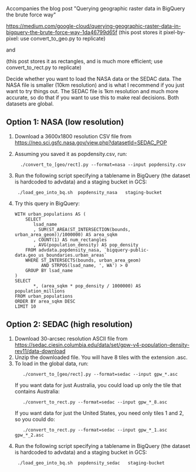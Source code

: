 Accompanies the blog post  "Querying geographic raster data in BigQuery the brute force way"

https://medium.com/google-cloud/querying-geographic-raster-data-in-bigquery-the-brute-force-way-1da46799d65f
(this post stores it pixel-by-pixel: use convert_to_geo.py to replicate)

and


(this post stores it as rectangles, and is much more efficient; use convert_to_rect.py to replicate)


Decide whether you want to load the NASA data or the SEDAC data.
The NASA file is smaller (10km resolution) and is what I recommend if you just want to try things out. The SEDAC file is 1km resolution and much more accurate, so do that if you want to use this to make real decisions.
Both datasets are global.

## Option 1: NASA (low resolution)

1. Download a 3600x1800 resolution CSV file from https://neo.sci.gsfc.nasa.gov/view.php?datasetId=SEDAC_POP
2. Assuming you saved it as popdensity.csv, run:
    ```
      ./convert_to_[geo/rect].py --format=nasa --input popdensity.csv
    ```
3. Run the following script specifying a tablename in BigQuery (the dataset is hardcoded to advdata) and a staging bucket in GCS:
     ```
      ./load_geo_into_bq.sh  popdensity_nasa   staging-bucket
    ```

4. Try this query in BigQuery:
    ```
    WITH urban_populations AS (
        SELECT 
           lsad_name
           , SUM(ST_AREA(ST_INTERSECTION(bounds, urban_area_geom))/1000000) AS area_sqkm
           , COUNT(1) AS num_rectangles
           , AVG(population_density) AS pop_density
        FROM advdata.popdensity_nasa, `bigquery-public-data.geo_us_boundaries.urban_areas`
        WHERE ST_INTERSECTS(bounds, urban_area_geom) 
              AND STRPOS(lsad_name, ', WA') > 0
        GROUP BY lsad_name
    )
    SELECT 
           *, (area_sqkm * pop_density / 1000000) AS population_millions
    FROM urban_populations
    ORDER BY area_sqkm DESC
    LIMIT 10
    ```

## Option 2: SEDAC (high resolution)

1. Download 30-arcsec resolution ASCII file from https://sedac.ciesin.columbia.edu/data/set/gpw-v4-population-density-rev11/data-download
2. Unzip the downloaded file. You will have 8 tiles with the extension .asc.
3. To load in the global data, run:
    ```
       ./convert_to_[geo/rect].py --format=sedac --input gpw_*.asc
    ```
    If you want data for just Australia, you could load up only the tile that contains Australia:
    ```
       ./convert_to_rect.py --format=sedac --input gpw_*_8.asc
    ```
    If you want data for just the United States, you need only tiles 1 and 2, so you could do:
    ```
       ./convert_to_rect.py --format=sedac --input gpw_*_1.asc gpw_*_2.asc
    ```   
 4. Run the following script specifying a tablename in BigQuery (the dataset is hardcoded to advdata) and a staging bucket in GCS:
     ```
      ./load_geo_into_bq.sh  popdensity_sedac   staging-bucket
    ```   
  
